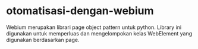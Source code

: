 # otomatisasi-dengan-webium
Webium merupakan librari page object pattern untuk python. Library ini digunakan untuk memperluas dan mengelompokan kelas WebElement yang digunakan berdasarkan page.
